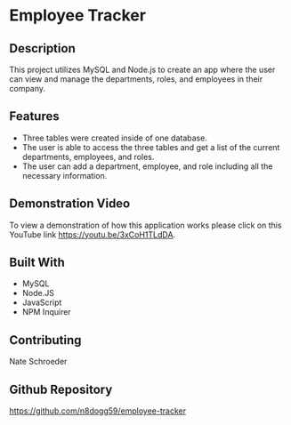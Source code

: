 # Employee Tracker

## Description
This project utilizes MySQL and Node.js to create an app where the user can view and manage the departments, roles, and employees in their company.

## Features
* Three tables were created inside of one database.
* The user is able to access the three tables and get a list of the current departments, employees, and roles.
* The user can add a department, employee, and role including all the necessary information.

## Demonstration Video
To view a demonstration of how this application works please click on this YouTube link https://youtu.be/3xCoH1TLdDA.

## Built With
* MySQL
* Node.JS
* JavaScript
* NPM Inquirer

## Contributing
Nate Schroeder

## Github Repository
https://github.com/n8dogg59/employee-tracker



